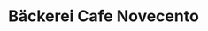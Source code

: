 ---
title: "Bäckerei Cafe Novecento"
url: /minden/baeckerei-cafe-novecento-ringstrasse/
shop: Bäckerei
---